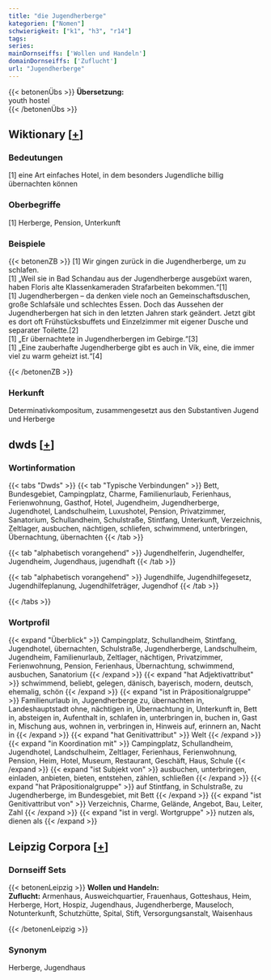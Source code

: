 ```yaml
---
title: "die Jugendherberge"
kategorien: ["Nomen"]
schwierigkeit: ["k1", "h3", "r14"]
tags:
series:
mainDornseiffs: ['Wollen und Handeln']
domainDornseiffs: ['Zuflucht']
url: "Jugendherberge"
---
```


{{< betonenÜbs >}}
**Übersetzung:**  
youth hostel  
{{< /betonenÜbs >}}

## Wiktionary [[+](https://de.wiktionary.org/wiki/Jugendherberge)]

### Bedeutungen
[1] eine Art einfaches Hotel, in dem besonders Jugendliche billig übernachten können  

### Oberbegriffe
[1] Herberge, Pension, Unterkunft  

### Beispiele
{{< betonenZB >}}
[1] Wir gingen zurück in die Jugendherberge, um zu schlafen.  
[1] „Weil sie in Bad Schandau aus der Jugendherberge ausgebüxt waren, haben Floris alte Klassenkameraden Strafarbeiten bekommen.“[1]  
[1] Jugendherbergen – da denken viele noch an Gemeinschaftsduschen, große Schlafsäle und schlechtes Essen. Doch das Aussehen der Jugendherbergen hat sich in den letzten Jahren stark geändert. Jetzt gibt es dort oft Frühstücksbuffets und Einzelzimmer mit eigener Dusche und separater Toilette.[2]  
[1] „Er übernachtete in Jugendherbergen im Gebirge.“[3]  
[1] „Eine zauberhafte Jugendherberge gibt es auch in Vík, eine, die immer viel zu warm geheizt ist.“[4]  

{{< /betonenZB >}}
### Herkunft
Determinativkompositum, zusammengesetzt aus den Substantiven Jugend und Herberge  



## dwds [[+](https://www.dwds.de/wb/Jugendherberge)]

### Wortinformation
{{< tabs "Dwds" >}}
{{< tab "Typische Verbindungen" >}}
Bett, Bundesgebiet, Campingplatz, Charme, Familienurlaub, Ferienhaus, Ferienwohnung, Gasthof, Hotel, Jugendheim, Jugendherberge, Jugendhotel, Landschulheim, Luxushotel, Pension, Privatzimmer, Sanatorium, Schullandheim, Schulstraße, Stintfang, Unterkunft, Verzeichnis, Zeltlager, ausbuchen, nächtigen, schliefen, schwimmend, unterbringen, Übernachtung, übernachten
{{< /tab >}}

{{< tab "alphabetisch vorangehend" >}}
Jugendhelferin, Jugendhelfer, Jugendheim, Jugendhaus, jugendhaft
{{< /tab >}}

{{< tab "alphabetisch vorangehend" >}}
Jugendhilfe, Jugendhilfegesetz, Jugendhilfeplanung, Jugendhilfeträger, Jugendhof
{{< /tab >}}

{{< /tabs >}}

### Wortprofil
{{< expand "Überblick" >}} Campingplatz, Schullandheim, Stintfang, Jugendhotel, übernachten, Schulstraße, Jugendherberge, Landschulheim, Jugendheim, Familienurlaub, Zeltlager, nächtigen, Privatzimmer, Ferienwohnung, Pension, Ferienhaus, Übernachtung, schwimmend, ausbuchen, Sanatorium {{< /expand >}}
{{< expand "hat Adjektivattribut" >}} schwimmend, beliebt, gelegen, dänisch, bayerisch, modern, deutsch, ehemalig, schön {{< /expand >}}
{{< expand "ist in Präpositionalgruppe" >}} Familienurlaub in, Jugendherberge zu, übernachten in, Landeshauptstadt ohne, nächtigen in, Übernachtung in, Unterkunft in, Bett in, absteigen in, Aufenthalt in, schlafen in, unterbringen in, buchen in, Gast in, Mischung aus, wohnen in, verbringen in, Hinweis auf, erinnern an, Nacht in {{< /expand >}}
{{< expand "hat Genitivattribut" >}} Welt {{< /expand >}}
{{< expand "in Koordination mit" >}} Campingplatz, Schullandheim, Jugendhotel, Landschulheim, Zeltlager, Ferienhaus, Ferienwohnung, Pension, Heim, Hotel, Museum, Restaurant, Geschäft, Haus, Schule {{< /expand >}}
{{< expand "ist Subjekt von" >}} ausbuchen, unterbringen, einladen, anbieten, bieten, entstehen, zählen, schließen {{< /expand >}}
{{< expand "hat Präpositionalgruppe" >}} auf Stintfang, in Schulstraße, zu Jugendherberge, im Bundesgebiet, mit Bett {{< /expand >}}
{{< expand "ist Genitivattribut von" >}} Verzeichnis, Charme, Gelände, Angebot, Bau, Leiter, Zahl {{< /expand >}}
{{< expand "ist in vergl. Wortgruppe" >}} nutzen als, dienen als {{< /expand >}}

## Leipzig Corpora [[+](https://corpora.uni-leipzig.de/en/res?word=Jugendherberge&corpusId=deu_newscrawl-public_2018)]

### Dornseiff Sets
{{< betonenLeipzig >}}
**Wollen und Handeln:**  
**Zuflucht:** Armenhaus, Ausweichquartier, Frauenhaus, Gotteshaus, Heim, Herberge, Hort, Hospiz, Jugendhaus, Jugendherberge, Mauseloch, Notunterkunft, Schutzhütte, Spital, Stift, Versorgungsanstalt, Waisenhaus  

{{< /betonenLeipzig >}}

### Synonym
Herberge, Jugendhaus

